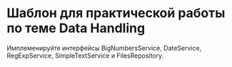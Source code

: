 # Шаблон для практической работы по теме Data Handling

Имплеменируйте интерфейсы BigNumbersService, DateService, RegExpService, SimpleTextService и FilesRepository.